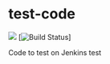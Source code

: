 # test-code

![](http://140.211.168.153:8080/job/demo-build/badge/icon&.png)
[![Build Status](http://140.211.168.153:8080/buildStatus/icon?job=demo-build&.png)]

Code to test on Jenkins
test

